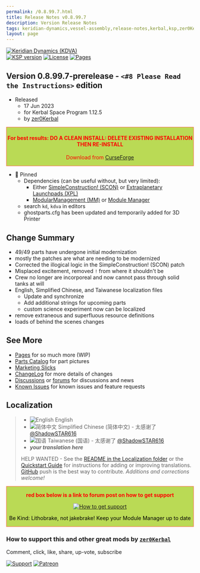 ```yaml
---
permalink: /0.8.99.7.html
title: Release Notes v0.8.99.7
description: Version Release Notes
tags: keridian-dynamics,vessel-assembly,release-notes,kerbal,ksp,zer0Kerbal,zedK
layout: page
---
```

<!-- ReleaseLayout.md v0.8.99.7
Keridian Dynamics (KDVA)
created: 11 Aug 2018
updated: 13 Jun 2023

TEMPLATE: ReleaseLayout.md v1.3.7.0
created: 11 Aug 2018
updated: 29 May 2023 -->
[![Keridian Dynamics (KDVA)][SHD:mod]][CRSFG:url]  
[![KSP version][KSP:shd]][KSP:url] [![License][LIC:shd]][LIC:url] [![Pages][SHD:pgs]][pages]

## Version 0.8.99.7-prerelease - `<#8 Please Read the Instructions>` edition

* Released
  * 17 Jun 2023
  * for Kerbal Space Program 1.12.5
  * by [zer0Kerbal](https://github.com/zer0Kerbal)

<div style="border:0.5px solid Tomato; background-color: #bada55; color: #FF0000; text-align:center"><h4><b>For best results: DO A CLEAN INSTALL: DELETE EXISTING INSTALLATION THEN RE-INSTALL</b></h4><p>Download from <a href="https://www.curseforge.com/kerbal/ksp-mods/KeridianDynamics/files">CurseForge</a></p></div>

* 📌 Pinned
  * Dependencies (can be useful without, but very limited):
    * Either [SimpleConstruction! (SCON)](https://www.curseforge.com/kerbal/ksp-mods/SimpleConstruction) or [Extraplanetary Launchpads (XPL)](https://forum.kerbalspaceprogram.com/index.php?/topic/54284-*/)
    * [ModularManagement (MM)](https://www.curseforge.com/kerbal/ksp-mods/ModularManagement) or [Module Manager](https://forum.kerbalspaceprogram.com/index.php?/topic/50533-*/)
  * search `kd`, `kdva` in editors
  * ghostparts.cfg has been updated and temporarily added for 3D Printer

## Change Summary

* 49/49 parts have undergone initial modernization
* mostly the patches are what are needing to be modernized
* Corrected the illogical logic in the SimpleConstruction! (SCON) patch
* Misplaced excitement, removed `!` from where it shouldn't be
* Crew no longer are incorporeal and now cannot pass through solid tanks at will
* English, Simplified Chinese, and Taiwanese localization files
  * Update and synchronize
  * Add additional strings for upcoming parts
  * custom science experiment now can be localized
* remove extraneous and superfluous resource definitions
* loads of behind the scenes changes

## See More

* [Pages][pages] for so much more (WIP)
* [Parts Catalog][parts] for part pictures
* [Marketing Slicks][markt]
* [ChangeLog][chlog] for more details of changes
* [Discussions][discu] or [forums][forum] for discussions and news
* [Known Issues][issue] for known issues and feature requests

## Localization

>* ![English][EN] English
>* ![简体中文][CN] Simplified Chinese (简体中文) - 太感谢了 [@ShadowSTAR616](https://github.com/ShadowSTARS616)
>* ![国语][TW] Taiwanese (国语) - 太感谢了 [@ShadowSTAR616](https://github.com/ShadowSTARS616)
>* ***your translation here***
>
> HELP WANTED - See the [README in the Localization folder][lreadme] or the [Quickstart Guide][qstart] for instructions for adding or improving translations. [GitHub][GitHub:url] push is the best way to contribute. *Additions and corrections welcome!*

<div style="border:0.5px solid Tomato; background-color: #BADA55; color: #FF0000; text-align:center">
  <p><b>red box below is a link to forum post on how to get support</b></p>
  <a href="https://forum.kerbalspaceprogram.com/index.php?/topic/83212-*">
    <p><img src="https://i.postimg.cc/vHP6zmrw/image.png" alt="How to get support"></p></a>
  <p style="color: #000000;">Be Kind: Lithobrake, not jakebrake! Keep your Module Manager up to date</p>
</div>

### How to support this and other great mods by [`zer0Kerbal`][zer0Kerbal]

Comment, click, like, share, up-vote, subscribe

[![Support][PAYPAL:img]][PAYPAL:url] [![Patreon][PATREON:img]][PATREON:url]

<!-- links -->
[chlog]: https://raw.githubusercontent.com/zer0kerbal/keridiandynamics/master/changelog.md "changelog"
[discu]: https://github.com/zer0kerbal/keridiandynamics/discussions/ "discussions"
[forum]: https://forum.kerbalspaceprogram.com/index.php?/topic/202945-*/ "keridian dynamics (kdva)"
[issue]: https://github.com/zer0kerbal/keridiandynamics/issues/ "issue tracker"
[pages]: https://zer0kerbal.github.io/keridiandynamics/ "github pages"
[markt]: https://zer0kerbal.github.io/keridiandynamics/marketing "marketing slicks"
[parts]: https://zer0kerbal.github.io/KeridianDynamics/PartsCatalog "Parts Catalog"

<!-- shields -->
[SHD:mod]: https://img.shields.io/badge/Keridian%20Dynamics%20(KDVA)%20-v0.8.99.7--prerelease-BADA55.svg?style=plastic&labelColor=darkgreen/ "0.8.99.7-prerelease"
[SHD:pgs]: https://img.shields.io/badge/GitHub-Pages-white?style=plastic&labelColor=9cf&logoColor=181717&logo=github/ "GitHub IO"

[CRSFG:url]: https://www.curseforge.com/kerbal/ksp-mods/KeridianDynamics "Curseforge"
[GITHUB:url]: https://github.com/zer0Kerbal/KeridianDynamics/ "GitHub"

[KSP:url]: http://kerbalspaceprogram.com/ "Kerbal Space Program"
[KSP:shd]: https://img.shields.io/badge/KSP-1.12.5-blue.svg?style=plastic=&labelColor=black/ "Kerbal Space Program"

<!--- license -->
[LIC:url]: https://creativecommons.org/licenses/by-sa/4.0/ "CC BY-SA 4.0+ARR"
[LIC:shd]: https://img.shields.io/badge/License-CC%20BY--SA%204.0+ARR-ef9421?labelColor=black&style=plastic&logoColor=ef9421&logo=creativecommons "CC BY-SA 4.0+ARR"

[PAYPAL:img]: https://img.shields.io/badge/Buy%20me%20some%20-LFO-BADA55?style=for-the-badge&logo=paypal&labelColor=FFDD00 "PayPal"
[PAYPAL:url]: https://www.paypal.com/donate?hosted_button_id=DC22YHMEJREKL "PayPal"
[PATREON:img]: https://img.shields.io/badge/Patreon%20-Patreonize-FF424D?style=for-the-badge&logo=patreon "Patreon"
[PATREON:url]: https://www.patreon.com/zer0Kerbal/membership "Patreon"

[lreadme]: https://github.com/zer0Kerbal/zer0Kerbal/blob/master/Localization/readme.md "Localization Readme"
[qstart]: https://github.com/zer0Kerbal/zer0Kerbal/blob/master/Localization/quickstart.md "Quickstart"
[EN]: https://raw.githubusercontent.com/zer0Kerbal/zer0Kerbal/master/img/EN.png "English"
[CN]: https://raw.githubusercontent.com/zer0Kerbal/zer0Kerbal/master/img/CH.png "中文"
[TW]: https://raw.githubusercontent.com/zer0Kerbal/zer0Kerbal/master/img/TW.png "国语"

[zer0Kerbal]: https://forum.kerbalspaceprogram.com/index.php?/profile/190933-*/ "zer0Kerbal"

<!-- THIS FILE: CC BY-ND 4.0 by zer0Kerbal -->